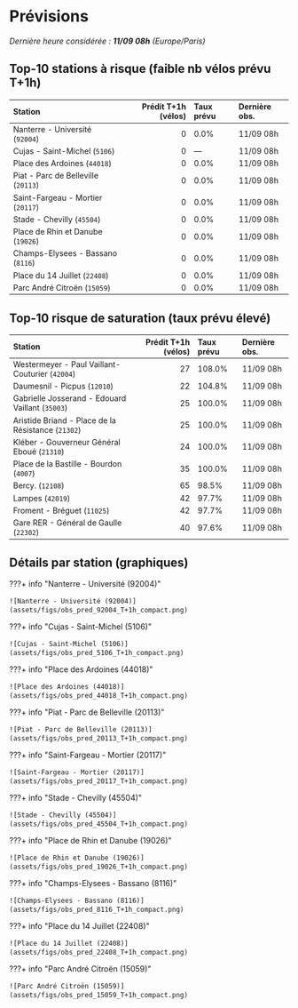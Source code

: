 # Prévisions

*Dernière heure considérée : **11/09 08h** (Europe/Paris)*

## Top-10 stations à risque (faible nb vélos prévu T+1h)

| Station                             |   Prédit T+1h (vélos) | Taux prévu   | Dernière obs.   |
|:------------------------------------|----------------------:|:-------------|:----------------|
| Nanterre - Université (`92004`)     |                     0 | 0.0%         | 11/09 08h       |
| Cujas - Saint-Michel (`5106`)       |                     0 | —            | 11/09 08h       |
| Place des Ardoines (`44018`)        |                     0 | 0.0%         | 11/09 08h       |
| Piat - Parc de Belleville (`20113`) |                     0 | 0.0%         | 11/09 08h       |
| Saint-Fargeau - Mortier (`20117`)   |                     0 | 0.0%         | 11/09 08h       |
| Stade - Chevilly (`45504`)          |                     0 | 0.0%         | 11/09 08h       |
| Place de Rhin et Danube (`19026`)   |                     0 | 0.0%         | 11/09 08h       |
| Champs-Elysees - Bassano (`8116`)   |                     0 | 0.0%         | 11/09 08h       |
| Place du 14 Juillet (`22408`)       |                     0 | 0.0%         | 11/09 08h       |
| Parc André Citroën (`15059`)        |                     0 | 0.0%         | 11/09 08h       |

## Top-10 risque de saturation (taux prévu élevé)

| Station                                            |   Prédit T+1h (vélos) | Taux prévu   | Dernière obs.   |
|:---------------------------------------------------|----------------------:|:-------------|:----------------|
| Westermeyer - Paul Vaillant-Couturier (`42004`)    |                    27 | 108.0%       | 11/09 08h       |
| Daumesnil - Picpus (`12010`)                       |                    22 | 104.8%       | 11/09 08h       |
| Gabrielle Josserand - Edouard Vaillant (`35003`)   |                    25 | 100.0%       | 11/09 08h       |
| Aristide Briand - Place de la Résistance (`21302`) |                    25 | 100.0%       | 11/09 08h       |
| Kléber - Gouverneur Général Eboué (`21310`)        |                    24 | 100.0%       | 11/09 08h       |
| Place de la Bastille - Bourdon (`4007`)            |                    35 | 100.0%       | 11/09 08h       |
| Bercy. (`12108`)                                   |                    65 | 98.5%        | 11/09 08h       |
| Lampes (`42019`)                                   |                    42 | 97.7%        | 11/09 08h       |
| Froment - Bréguet (`11025`)                        |                    42 | 97.7%        | 11/09 08h       |
| Gare RER - Général de Gaulle (`22302`)             |                    40 | 97.6%        | 11/09 08h       |

## Détails par station (graphiques)

???+ info "Nanterre - Université (92004)"

    ![Nanterre - Université (92004)](assets/figs/obs_pred_92004_T+1h_compact.png)

???+ info "Cujas - Saint-Michel (5106)"

    ![Cujas - Saint-Michel (5106)](assets/figs/obs_pred_5106_T+1h_compact.png)

???+ info "Place des Ardoines (44018)"

    ![Place des Ardoines (44018)](assets/figs/obs_pred_44018_T+1h_compact.png)

???+ info "Piat - Parc de Belleville (20113)"

    ![Piat - Parc de Belleville (20113)](assets/figs/obs_pred_20113_T+1h_compact.png)

???+ info "Saint-Fargeau - Mortier (20117)"

    ![Saint-Fargeau - Mortier (20117)](assets/figs/obs_pred_20117_T+1h_compact.png)

???+ info "Stade - Chevilly (45504)"

    ![Stade - Chevilly (45504)](assets/figs/obs_pred_45504_T+1h_compact.png)

???+ info "Place de Rhin et Danube (19026)"

    ![Place de Rhin et Danube (19026)](assets/figs/obs_pred_19026_T+1h_compact.png)

???+ info "Champs-Elysees - Bassano (8116)"

    ![Champs-Elysees - Bassano (8116)](assets/figs/obs_pred_8116_T+1h_compact.png)

???+ info "Place du 14 Juillet (22408)"

    ![Place du 14 Juillet (22408)](assets/figs/obs_pred_22408_T+1h_compact.png)

???+ info "Parc André Citroën (15059)"

    ![Parc André Citroën (15059)](assets/figs/obs_pred_15059_T+1h_compact.png)

